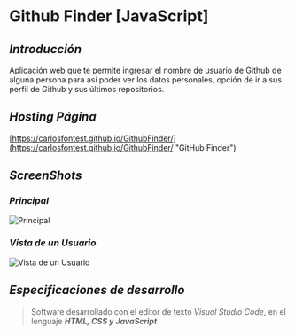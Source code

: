 ﻿# Github Finder [JavaScript]

## ***Introducción***
Aplicación web que te permite ingresar el nombre de usuario de Github de alguna persona para así poder ver los datos personales, opción de ir a sus perfil de Github y sus últimos repositorios.

## ***Hosting Página***
[https://carlosfontest.github.io/GithubFinder/](https://carlosfontest.github.io/GithubFinder/ "GitHub Finder")

## ***ScreenShots***

### *Principal*
![Principal](https://i.ibb.co/s2cfMNb/Github-Finder1.png)

### *Vista de un Usuario*
![Vista de un Usuario](https://i.ibb.co/JvrS2xT/Github-Finder2.png)


## ***Especificaciones de desarrollo***
> Software desarrollado con el editor de texto *Visual Studio Code*, en el lenguaje ***HTML, CSS y JavaScript***